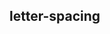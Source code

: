 ## letter-spacing


<!-- CSSJSON.letter-spacing.description -->

<!-- CSSJSON.letter-spacing.syntax -->

<!-- CSSJSON.letter-spacing.values -->

<!-- CSSJSON.letter-spacing.defaultValue -->

<!-- CSSJSON.letter-spacing.unixTags -->

<!-- CSSJSON.letter-spacing.compatibility -->

<!-- CSSJSON.letter-spacing.example -->

<!-- CSSJSON.letter-spacing.reference -->
